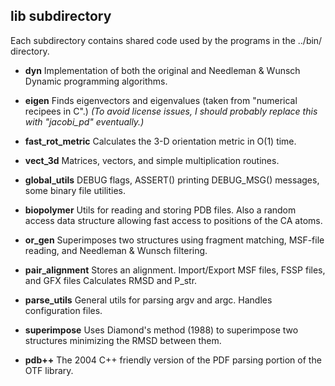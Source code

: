 ## lib subdirectory

Each subdirectory contains shared code used by the
programs in the ../bin/ directory.

- **dyn**
  Implementation of
  both the original and
  Needleman & Wunsch
  Dynamic programming
  algorithms.

- **eigen**
  Finds eigenvectors and
  eigenvalues (taken from
  "numerical recipees in C".)
  *(To avoid license issues,
  I should probably replace this
  with "jacobi_pd" eventually.)*

- **fast_rot_metric**
  Calculates the 3-D orientation
  metric in O(1) time.

- **vect_3d**
  Matrices, vectors, and
  simple multiplication
  routines.

- **global_utils**
  DEBUG flags, ASSERT()
  printing DEBUG_MSG() messages,
  some binary file utilities.

- **biopolymer**
  Utils for reading and storing
  PDB files.  Also a random
  access data structure
  allowing fast access to
  positions of the CA atoms.

- **or_gen**
  Superimposes two structures
  using fragment matching,
  MSF-file reading, and
  Needleman & Wunsch filtering.

- **pair_alignment**
  Stores an alignment.
  Import/Export MSF files,
  FSSP files, and GFX files
  Calculates RMSD and P_str.

- **parse_utils**
  General utils for parsing
  argv and argc.  Handles
  configuration files.

- **superimpose**
  Uses Diamond's method (1988)
  to superimpose two structures
  minimizing the RMSD between
  them.

- **pdb++**
  The 2004 C++ friendly version 
  of the PDF parsing portion 
  of the OTF library.
